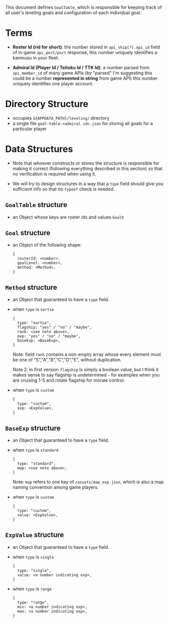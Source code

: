 This document defines `GoalTable`,
which is responsible for keeping track of all user's leveling goals
and configuration of each individual goal.

# Terms

- **Roster Id (rid for short)**: the number stored in
  `api_ship[?].api_id` field of in-game `api_port/port` response,
  this number uniquely identifies a kanmusu in your fleet.

- **Admiral Id (Player Id / Teitoku Id / TTK Id)**: a number
  parsed from `api_member_id` of many game APIs
  (by "parsed" I'm suggesting this could be a number **represented in string** from game API)
  this number uniquely identifies one player account.

# Directory Structure

- occupies `${APPDATA_PATH}/leveling/` directory
- a single file `goal-table-<admiral id>.json` for storing all goals for a particular player

# Data Structures

- Note that whoever constructs or stores the structure is responsible for making it correct
  (following everything described in this section)
  so that no verification is required when using it.

- We will try to design structures in a way that a `type` field should give you sufficient
  info so that no `typeof` check is needed.

## `GoalTable` structure

- an Object whose keys are roster ids and values `Goal`s

## `Goal` structure

- an Object of the following shape:

    ```
    {
      rosterId: <number>,
      goalLevel: <number>,
      method: <Method>,
    }
    ```

## `Method` structure

- an Object that guaranteed to have a `type` field.

- when `type` is `sortie`

    ```
    {
      type: "sortie",
      flagship: "yes" / "no" / "maybe",
      rank: <see note above>,
      mvp: "yes" / "no" / "maybe",
      baseExp: <BaseExp>,
    }
    ```

    Note: field `rank` contains a non-empty array whose every element
    must be one of "S","A","B","C","D","E", without duplication.

    Note 2: in first version `flagship` is simply a boolean value,
    but I think it makes sense to say flagship is undetermined - for examples
    when you are cruising 1-5 and rotate flagship for morale control.

- when `type` is `custom`

    ```
    {
      type: "custom",
      exp: <ExpValue>,
    }
    ```

## `BaseExp` structure

- an Object that guaranteed to have a `type` field.

- when `type` is `standard`

    ```
    {
      type: "standard",
      map: <see note above>,
    }
    ```

    Note: `map` refers to one key of `/assets/map_exp.json`,
    which is also a map naming convention among game players.

- when `type` is `custom`

    ```
    {
      type: "custom",
      value: <ExpValue>,
    }
    ```

## `ExpValue` structure

- an Object that guaranteed to have a `type` field.

- when `type` is `single`

    ```
    {
      type: "single",
      value: <a number indicating exp>,
    }
    ```

- when `type` is `range`

    ```
    {
      type: "range",
      min: <a number indicating exp>,
      max: <a number indicating exp>,
    }
    ```
